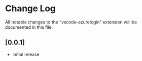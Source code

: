 # Change Log
All notable changes to the "vscode-azurelogin" extension will be documented in this file.

## [0.0.1]
- Initial release